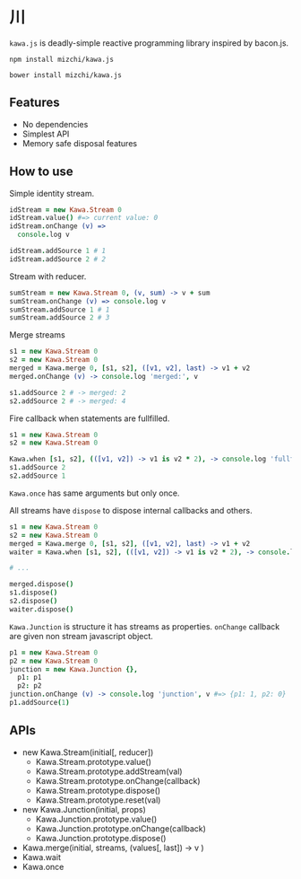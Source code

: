 # 川

`kawa.js` is deadly-simple reactive programming library inspired by bacon.js.

```
npm install mizchi/kawa.js
```

```
bower install mizchi/kawa.js
```

## Features

- No dependencies
- Simplest API
- Memory safe disposal features

## How to use

Simple identity stream.

```coffee
idStream = new Kawa.Stream 0
idStream.value() #=> current value: 0
idStream.onChange (v) =>
  console.log v

idStream.addSource 1 # 1
idStream.addSource 2 # 2
```

Stream with reducer.

```coffee
sumStream = new Kawa.Stream 0, (v, sum) -> v + sum
sumStream.onChange (v) => console.log v
sumStream.addSource 1 # 1
sumStream.addSource 2 # 3
```

Merge streams

```coffee
s1 = new Kawa.Stream 0
s2 = new Kawa.Stream 0
merged = Kawa.merge 0, [s1, s2], ([v1, v2], last) -> v1 + v2
merged.onChange (v) -> console.log 'merged:', v

s1.addSource 2 # -> merged: 2
s2.addSource 2 # -> merged: 4
```

Fire callback when statements are fullfilled.

```coffee
s1 = new Kawa.Stream 0
s2 = new Kawa.Stream 0

Kawa.when [s1, s2], (([v1, v2]) -> v1 is v2 * 2), -> console.log 'fullfilled!'
s1.addSource 2
s2.addSource 1
```

`Kawa.once` has same arguments but only once.

All streams have `dispose` to dispose internal callbacks and others.

```coffee
s1 = new Kawa.Stream 0
s2 = new Kawa.Stream 0
merged = Kawa.merge 0, [s1, s2], ([v1, v2], last) -> v1 + v2
waiter = Kawa.when [s1, s2], (([v1, v2]) -> v1 is v2 * 2), -> console.log 'fullfilled!'

# ...

merged.dispose()
s1.dispose()
s2.dispose()
waiter.dispose()
```

`Kawa.Junction` is structure it has streams as properties. `onChange` callback are given non stream javascript object.

```coffee
p1 = new Kawa.Stream 0
p2 = new Kawa.Stream 0
junction = new Kawa.Junction {},
  p1: p1
  p2: p2
junction.onChange (v) -> console.log 'junction', v #=> {p1: 1, p2: 0}
p1.addSource(1)
```

## APIs

- new Kawa.Stream(initial[, reducer])
  - Kawa.Stream.prototype.value()
  - Kawa.Stream.prototype.addStream(val)
  - Kawa.Stream.prototype.onChange(callback)
  - Kawa.Stream.prototype.dispose()
  - Kawa.Stream.prototype.reset(val)
- new Kawa.Junction(initial, props)
  - Kawa.Junction.prototype.value()
  - Kawa.Junction.prototype.onChange(callback)
  - Kawa.Junction.prototype.dispose()
- Kawa.merge(initial, streams, (values[, last]) -> v )
- Kawa.wait
- Kawa.once
